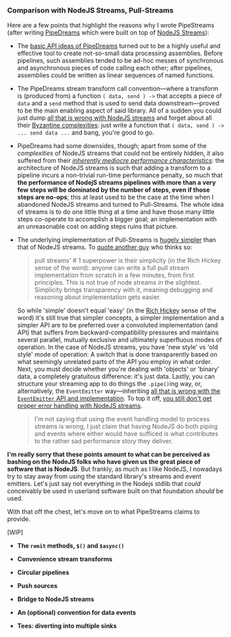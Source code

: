 
### Comparison with NodeJS Streams, Pull-Streams

Here are a few points that highlight the reasons why I wrote PipeStreams (after
writing [PipeDreams](https://github.com/loveencounterflow/pipedreams) which were
built on top of [NodeJS Streams](https://nodejs.org/api/stream.html)):

* The [basic API ideas of
  PipeDreams](https://github.com/loveencounterflow/pipedreams#the-remit-and-remit-async-methods)
  turned out to be a highly useful and effective tool to create not-so-small
  data processing assemblies. Before pipelines, such assemblies tended to be
  ad-hoc messes of synchronous and asynchronous pieces of code calling each
  other; after pipelines, assemblies could be written as linear sequences of
  named functions.

* The PipeDreams stream transform call convention—where a transform is (produced
  from) a function `( data, send ) ->` that accepts a piece of `data` and a
  `send` method that is used to send data downstream—proved to be the main
  enabling aspect of said library. All of a sudden you could just dump [all that
  is wrong with NodeJS
  streams](http://dominictarr.com/post/145135293917/history-of-streams) and
  forget about all their [Byzantine
  complexities](https://nodejs.org/api/stream.html): just write a function that
  `( data, send ) -> ... send data ...` and bang, you're good to go.

* PipeDreams had some downsides, though; apart from some of the *complexities*
  of NodeJS streams that could not be entirely hidden, it also suffered from
  their [*inherently mediocre performance
  characteristics*](https://github.com/loveencounterflow/basic-stream-benchmarks):
  the architecture of NodeJS streams is such that adding a transform to a
  pipeline incurs a non-trivial run-time performance penalty, so much that **the
  performance of NodejS streams pipelines with more than a very few steps will
  be dominated by the number of steps, even if those steps are no-ops**; this at
  least used to be the case at the time when I abandoned NodeJS streams and
  turned to Pull-Streams. The whole idea of streams is to do one little thing at
  a time and have those many little steps co-operate to accomplish a bigger
  goal; an implementation with an unreasonable cost on adding steps ruins that
  picture.

* The underlying implementation of Pull-Streams is [hugely
  simpler](http://dominictarr.com/post/149248845122/pull-streams-pull-streams-are-a-very-simple)
  than that of NodeJS streams. To [quote another
  guy](https://github.com/ipfs/js-ipfs/issues/362#issuecomment-237597850) who
  thinks so:

  > pull streams' # 1 superpower is their simplicity (in the Rich Hickey sense
  > of the word): anyone can write a full pull stream implementation from
  > scratch in a few minutes, from first principles. This is not true of node
  > streams in the slightest. Simplicity brings transparency with it, meaning
  > debugging and reasoning about implementation gets easier.

  So while 'simple' doesn't equal 'easy' (in the [Rich
  Hickey](https://www.youtube.com/watch?v=rI8tNMsozo0) sense of the word) it's
  still true that simpler concepts, a simpler implementation and a simpler API
  are to be preferred over a convoluted implementation (and API) that suffers
  from backward-compatibility pressures and maintains several parallel, mutually
  exclusive and ultimately superfluous modes of operation. In the case of NodeJS
  streams, you have 'new style' vs 'old style' mode of operation: A switch that
  is done transparently based on what seemingly unrelated parts of the API you
  employ in what order. Next, you must decide whether you're dealing with
  'objects' or 'binary' data, a completely gratuitous difference: it's just
  data. Lastly, you can structure your streaming app to do things the
  `.pipe()`ing way, or, alternatively, the `EventEmitter` way—inheriting [all
  that is wrong with the `EventEmitter` API and
  implementation](https://github.com/sindresorhus/emittery#how-is-this-different-than-the-built-in-eventemitter-in-nodejs).
  To top it off, [you still don't get proper error handling with NodeJS
  streams](https://stackoverflow.com/a/22389498/7568091).

  > I'm not saying that using the event handling model to process streams is
  > wrong, I just claim that having NodeJS do both piping and events where
  > either would have sufficed is what contributes to the rather sad performance
  > story they deliver.

**I'm really sorry that these points amount to what can be perceived as bashing
on the NodeJS folks who have given us the great piece of software that is
NodeJS**. But frankly, as much as I like NodeJS, I nowadays try to stay away
from using the standard library's streams and event emitters. Let's just say not
everything in the Nodejs stdlib that *could* conceivably be used in userland
software built on that foundation *should* be used.

With that off the chest, let's move on to what PipeStreams claims to provide.

[WIP]

* **The `remit` methods, `$()` and `$async()`**

* **Convenience stream transforms**

* **Circular pipelines**

* **Push sources**

* **Bridge to NodeJS streams**

* **An (optional) convention for data events**

* **Tees: diverting into multiple sinks**



